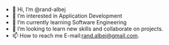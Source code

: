- 👋 Hi, I’m @rand-albej
- 👀 I’m interested in Application Development
- 🌱 I’m currently learning Software Engineering
- 💞️ I’m looking to learn new skills and collaborate on projects.
- 📫 How to reach me E-mail:rand.albej@gmail.com.

<!---
rand-albej/rand-albej is a ✨ special ✨ repository because its `README.md` (this file) appears on your GitHub profile.
You can click the Preview link to take a look at your changes.
--->
